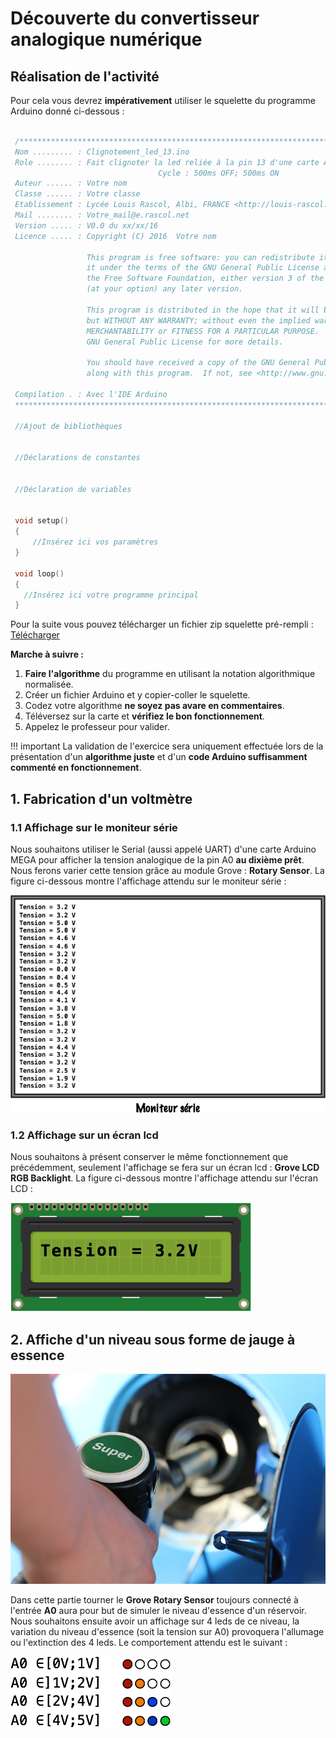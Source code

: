 # Découverte du convertisseur analogique numérique

## Réalisation de l'activité

Pour cela vous devrez **impérativement** utiliser le squelette du programme Arduino donné ci-dessous :

``` c++

 /**************************************************************************************************
 Nom ......... : Clignotement_led_13.ino
 Role ........ : Fait clignoter la led reliée à la pin 13 d'une carte Arduino MEGA
 								 Cycle : 500ms OFF; 500ms ON
 Auteur ...... : Votre nom
 Classe ...... : Votre classe
 Etablissement : Lycée Louis Rascol, Albi, FRANCE <http://louis-rascol.entmip.fr/>
 Mail ........ : Votre_mail@e.rascol.net
 Version ..... : V0.0 du xx/xx/16
 Licence ..... : Copyright (C) 2016  Votre nom

                 This program is free software: you can redistribute it and/or modify
                 it under the terms of the GNU General Public License as published by
                 the Free Software Foundation, either version 3 of the License, or
                 (at your option) any later version.

                 This program is distributed in the hope that it will be useful,
                 but WITHOUT ANY WARRANTY; without even the implied warranty of
                 MERCHANTABILITY or FITNESS FOR A PARTICULAR PURPOSE.  See the
                 GNU General Public License for more details.

                 You should have received a copy of the GNU General Public License
                 along with this program.  If not, see <http://www.gnu.org/licenses/>

 Compilation . : Avec l'IDE Arduino
 ****************************************************************************************************/

 //Ajout de bibliothèques


 //Déclarations de constantes


 //Déclaration de variables


 void setup()
 {
	 //Insérez ici vos paramètres
 }

 void loop()
 {
   //Insérez ici votre programme principal
 }
```

Pour la suite vous pouvez télécharger un fichier zip squelette pré-rempli : [Télécharger](ressources/Squelette_Arduino_Rascol.zip)

**Marche à suivre :**

1. **Faire l'algorithme** du programme en utilisant la notation algorithmique normalisée.
2. Créer un fichier Arduino et y copier-coller le squelette.
3. Codez votre algorithme **ne soyez pas avare en commentaires**.
4. Téléversez sur la carte et **vérifiez le bon fonctionnement**.
5. Appelez le professeur pour valider.

!!! important
    La validation de l'exercice sera uniquement effectuée lors de la présentation d'un **algorithme juste** et d'un **code Arduino suffisamment commenté en fonctionnement**.

## 1. Fabrication d'un voltmètre

### 1.1 Affichage sur le moniteur série

Nous souhaitons utiliser le Serial (aussi appelé UART) d'une carte Arduino MEGA pour afficher la tension analogique de la pin A0 **au dixième prêt**. Nous ferons varier cette tension grâce au module Grove : **Rotary Sensor**. La figure ci-dessous montre l'affichage attendu sur le moniteur série :

![](figures/OutputSerialMonitor_voltmetre.png)

### 1.2 Affichage sur un écran lcd

Nous souhaitons à présent conserver le même fonctionnement que précédemment, seulement l'affichage se fera sur un écran lcd : **Grove LCD RGB Backlight**. La figure ci-dessous montre l'affichage attendu sur l'écran LCD :

![](figures/lcd_voltmetre.png)

## 2. Affiche d'un niveau sous forme de jauge à essence

![](figures/pompe_super.jpg)

Dans cette partie tourner le **Grove Rotary Sensor** toujours connecté à l'entrée **A0** aura pour but de simuler le niveau d'essence d'un réservoir. Nous souhaitons ensuite avoir un affichage sur 4 leds de ce niveau, la variation du niveau d'essence (soit la tension sur A0) provoquera l'allumage ou l'extinction des 4 leds. Le comportement attendu est le suivant :

![](figures/Bar_led.png)